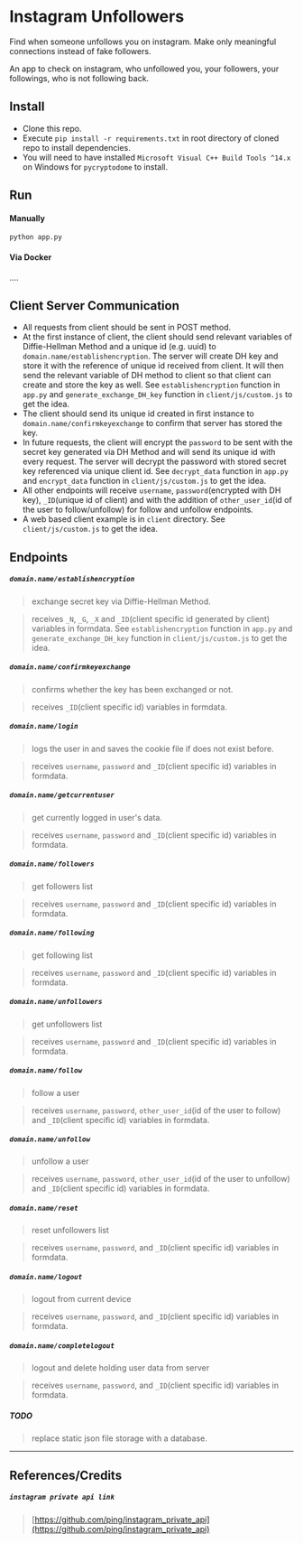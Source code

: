 # Instagram Unfollowers

Find when someone unfollows you on instagram. Make only meaningful connections instead of fake followers.

An app to check on instagram, who unfollowed you, your followers, your followings, who is not following back.

## Install

- Clone this repo.
- Execute `pip install -r requirements.txt` in root directory of cloned repo to install dependencies.
- You will need to have installed `Microsoft Visual C++ Build Tools ^14.x` on Windows for `pycryptodome` to install.

## Run

#### Manually 

```
python app.py
```

#### Via Docker

 ....

## Client Server Communication

* All requests from client should be sent in POST method.
* At the first instance of client, the client should send relevant variables of Diffie-Hellman Method and a unique id (e.g. uuid) to `domain.name/establishencryption`. The server will create DH key and store it with the reference of unique id received from client. It will then send the relevant variable of DH method to client so that client can create and store the key as well. See `establishencryption` function in `app.py` and `generate_exchange_DH_key` function in `client/js/custom.js` to get the idea.
* The client should send its unique id created in first instance to `domain.name/confirmkeyexchange` to confirm that server has stored the key.
* In future requests, the client will encrypt the `password` to be sent with the secret key generated via DH Method and will send its unique id with every request. The server will decrypt the password with stored secret key referenced via unique client id. See `decrypt_data` function in `app.py` and `encrypt_data` function in `client/js/custom.js` to get the idea.
* All other endpoints will receive `username`, `password`(encrypted with DH key), `_ID`(unique id of client) and with the addition of `other_user_id`(id of the user to follow/unfollow) for follow and unfollow endpoints.
* A web based client example is in `client` directory. See `client/js/custom.js` to get the idea.

## Endpoints

##### `domain.name/establishencryption`
> exchange secret key via Diffie-Hellman Method.

> receives `_N`, `_G`, `_X` and `_ID`(client specific id generated by client) variables in formdata. See `establishencryption` function in `app.py` and `generate_exchange_DH_key` function in `client/js/custom.js` to get the idea.

##### `domain.name/confirmkeyexchange`
> confirms whether the key has been exchanged or not.

> receives `_ID`(client specific id) variables in formdata.

##### `domain.name/login`
> logs the user in and saves the cookie file if does not exist before.

> receives `username`, `password` and `_ID`(client specific id) variables in formdata.

##### `domain.name/getcurrentuser`
> get currently logged in user's data.

> receives `username`, `password` and `_ID`(client specific id) variables in formdata.

##### `domain.name/followers`
> get followers list

> receives `username`, `password` and `_ID`(client specific id) variables in formdata.

##### `domain.name/following`
> get following list

> receives `username`, `password` and `_ID`(client specific id) variables in formdata.

##### `domain.name/unfollowers`
> get unfollowers list

> receives `username`, `password` and `_ID`(client specific id) variables in formdata.

##### `domain.name/follow`
> follow a user

> receives `username`, `password`, `other_user_id`(id of the user to follow) and `_ID`(client specific id) variables in formdata.

##### `domain.name/unfollow`
> unfollow a user

> receives `username`, `password`, `other_user_id`(id of the user to unfollow) and `_ID`(client specific id) variables in formdata.

##### `domain.name/reset`
> reset unfollowers list

> receives `username`, `password`, and `_ID`(client specific id) variables in formdata.

##### `domain.name/logout`
> logout from current device

> receives `username`, `password`, and `_ID`(client specific id) variables in formdata.

##### `domain.name/completelogout`
> logout and delete holding user data from server

> receives `username`, `password`, and `_ID`(client specific id) variables in formdata.

##### TODO
> replace static json file storage with a database.

---
## References/Credits
##### `instagram private api link`
> [https://github.com/ping/instagram_private_api](https://github.com/ping/instagram_private_api)
